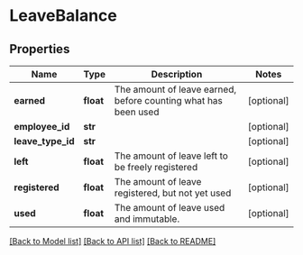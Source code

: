 # LeaveBalance

## Properties
Name | Type | Description | Notes
------------ | ------------- | ------------- | -------------
**earned** | **float** | The amount of leave earned, before counting what has been used | [optional] 
**employee_id** | **str** |  | [optional] 
**leave_type_id** | **str** |  | [optional] 
**left** | **float** | The amount of leave left to be freely registered | [optional] 
**registered** | **float** | The amount of leave registered, but not yet used | [optional] 
**used** | **float** | The amount of leave used and immutable. | [optional] 

[[Back to Model list]](../README.md#documentation-for-models) [[Back to API list]](../README.md#documentation-for-api-endpoints) [[Back to README]](../README.md)


